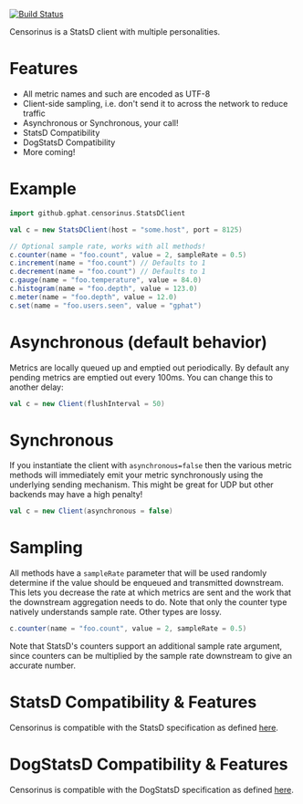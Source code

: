 [![Build Status](https://travis-ci.org/gphat/censorinus.svg?branch=master)](https://travis-ci.org/gphat/censorinus)

Censorinus is a StatsD client with multiple personalities.

# Features

* All metric names and such are encoded as UTF-8
* Client-side sampling, i.e. don't send it to across the network to reduce traffic
* Asynchronous or Synchronous, your call!
* StatsD Compatibility
* DogStatsD Compatibility
* More coming!

# Example

```scala
import github.gphat.censorinus.StatsDClient

val c = new StatsDClient(host = "some.host", port = 8125)

// Optional sample rate, works with all methods!
c.counter(name = "foo.count", value = 2, sampleRate = 0.5)
c.increment(name = "foo.count") // Defaults to 1
c.decrement(name = "foo.count") // Defaults to 1
c.gauge(name = "foo.temperature", value = 84.0)
c.histogram(name = "foo.depth", value = 123.0)
c.meter(name = "foo.depth", value = 12.0)
c.set(name = "foo.users.seen", value = "gphat")
```

# Asynchronous (default behavior)

Metrics are locally queued up and emptied out periodically. By default any
pending metrics are emptied out every 100ms. You can change this to another
delay:

```scala
val c = new Client(flushInterval = 50)
```

# Synchronous

If you instantiate the client with `asynchronous=false` then the various metric
methods will immediately emit your metric synchronously using the underlying
sending mechanism. This might be great for UDP but other backends may have
a high penalty!

```scala
val c = new Client(asynchronous = false)
```

# Sampling

All methods have a `sampleRate` parameter that will be used randomly determine
if the value should be enqueued and transmitted downstream. This lets you
decrease the rate at which metrics are sent and the work that the downstream
aggregation needs to do. Note that only the counter type natively understands
sample rate. Other types are lossy.

```scala
c.counter(name = "foo.count", value = 2, sampleRate = 0.5)
```

Note that StatsD's counters support an additional sample rate argument, since
counters can be multiplied by the sample rate downstream to give an accurate
number.

# StatsD Compatibility & Features

Censorinus is compatible with the StatsD specification as defined [here](https://github.com/etsy/statsd/blob/master/docs/metric_types.md).

# DogStatsD Compatibility & Features

Censorinus is compatible with the DogStatsD specification as defined [here](http://docs.datadoghq.com/guides/dogstatsd/#datagram-format).
